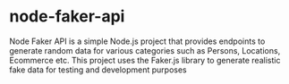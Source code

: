 # node-faker-api
Node Faker API is a simple Node.js project that provides endpoints to generate random data for various categories such as Persons, Locations, Ecommerce etc. This project uses the Faker.js library to generate realistic fake data for testing and development purposes
